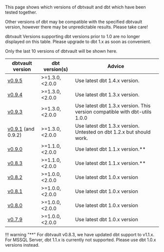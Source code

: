 This page shows which versions of dbtvault and dbt which have been tested together. 

Other versions of dbt may be compatible with the specified dbtvault version, however there may be unpredictable results. Please take care!

dbtvault Versions supporting dbt versions prior to 1.0 are no longer displayed on this table. Please upgrade to dbt 1.x as soon as convenient.  

Only the last 10 versions of dbtvault will be shown here. 

| dbtvault version                                                          | dbt version(s)    | Advice                                                                     | 
|---------------------------------------------------------------------------|-------------------|----------------------------------------------------------------------------|
| [v0.9.5](https://hub.getdbt.com/datavault-uk/dbtvault/0.9.5/)             | >=1.3.0, <2.0.0   | Use latest dbt 1.4.x version.                                              |
| [v0.9.4](https://hub.getdbt.com/datavault-uk/dbtvault/0.9.4/)             | >=1.3.0, <2.0.0   | Use latest dbt 1.3.x version.                                              |
| [v0.9.3](https://hub.getdbt.com/datavault-uk/dbtvault/0.9.3/)             | >=1.3.0, <2.0.0   | Use latest dbt 1.3.x version. This version compatible with dbt-utils 1.0.0 |
| [v0.9.1](https://hub.getdbt.com/datavault-uk/dbtvault/0.9.1/) (and 0.9.2) | >=1.3.0, <2.0.0   | Use latest dbt 1.3.x version. Untested on dbt 1.2.x but should work.       |
| [v0.9.0](https://hub.getdbt.com/datavault-uk/dbtvault/0.9.0/)             | >=1.1.0, <2.0.0   | Use latest dbt 1.1.x version.**                                            |
| [v0.8.3](https://hub.getdbt.com/datavault-uk/dbtvault/0.8.3/)             | >=1.1.0, <2.0.0   | Use latest dbt 1.1.x version.**                                            |
| [v0.8.2](https://hub.getdbt.com/datavault-uk/dbtvault/0.8.2/)             | >=1.0.0, <2.0.0   | Use latest dbt 1.0.x version                                               |
| [v0.8.1](https://hub.getdbt.com/datavault-uk/dbtvault/0.8.1/)             | >=1.0.0, <2.0.0   | Use latest dbt 1.0.x version                                               |
| [v0.8.0](https://hub.getdbt.com/datavault-uk/dbtvault/0.8.0/)             | >=1.0.0, <2.0.0   | Use latest dbt 1.0.x version                                               |
| [v0.7.9](https://hub.getdbt.com/datavault-uk/dbtvault/0.7.9/)             | >=1.0.0, <2.0.0   | Use latest dbt 1.0.x version                                               |

!!! warning "**"
    For dbtvault v0.8.3, we have updated dbt support to v1.1.x. For MSSQL Server, dbt 1.1.x is currently not supported.
    Please use dbt 1.0.x versions instead.